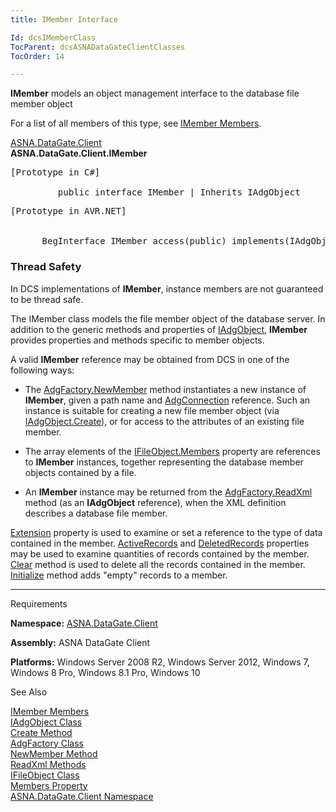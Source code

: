 ```yaml
---
title: IMember Interface

Id: dcsIMemberClass
TocParent: dcsASNADataGateClientClasses
TocOrder: 14

---
```


**IMember** models an object management interface to the				database file member object 

For a list of all members of this type, see <a href="dcsIMemberMembers.htm">IMember 
					Members</a>.

<a href="dcsDataGateClientNamespace.htm">ASNA.DataGate.Client</a>
        <br />
<strong>ASNA.DataGate.Client.<span>IMember</span></strong>

<pre class="prettyprint">[Prototype in C#]<br /><span>
         public interface IMember | Inherits IAdgObject</span></pre>

<pre class="prettyprint">[Prototype in AVR.NET]<br />
            
      BegInterface IMember access(public) implements(IAdgObject)</span></pre>

### Thread Safety

In DCS implementations of <strong>IMember</strong>, instance members are not guaranteed to be thread safe.

The IMember class models the file member object of the database server. In addition to the generic methods and properties of [IAdgObject](dcsIAdgObjectClass.htm), **IMember** provides properties and methods specific to member objects.

A valid **IMember** reference may be obtained from DCS in one of the following ways:

*   The [AdgFactory.NewMember](dcsAdgFactoryClassNewMemberMethod.htm) method instantiates a new instance of **IMember**, given a path name and [AdgConnection](dcsAdgConnectionClass.htm) reference. Such an instance is suitable for creating a new file member object (via [IAdgObject.Create](dcsIAdgObjectClassCreateMethod.htm)), or for access to the attributes of an existing file member.
    
*   The array elements of the [IFileObject.Members](dcsIFileObjectClassMembersProperty.htm) property are references to **IMember** instances, together representing the database member objects contained by a file.
    
*   An **IMember** instance may be returned from the [AdgFactory.ReadXml](dcsAdgFactoryClassReadXmlMethods.htm) method (as an **IAdgObject** reference), when the XML definition describes a database file member.

[Extension](dcsIMemberClassExtensionProperty.htm) property is used to examine or set a reference to the type of data contained in the member. [ActiveRecords](dcsIMemberClassActiveRecordsProperty.htm) and [DeletedRecords](dcsIMemberClassDeletedRecordsProperty.htm) properties may be used to examine quantities of records contained by the member. [Clear](dcsIMemberClassClearMethod.htm) method is used to delete all the records contained in the member. [Initialize](dcsIMemberClassInitializeMethod.htm) method adds "empty" records to a member.

------------------------------------

Requirements

**Namespace:** [ASNA.DataGate.Client](dcsDataGateClientNamespace.htm)

**Assembly:** ASNA DataGate Client

**Platforms:** Windows Server 2008 R2, Windows Server 2012, Windows 7, Windows 8 Pro, Windows 8.1 Pro, Windows 10

See Also

[IMember Members](dcsIMemberMembers.htm)  
[IAdgObject Class](dcsIAdgObjectClass.htm)  
[Create Method](dcsIAdgObjectClassCreateMethod.htm)  
[AdgFactory Class](dcsAdgFactoryClass.htm)  
[NewMember Method](dcsAdgFactoryClassNewMemberMethod.htm)  
[ReadXml Methods](dcsAdgFactoryClassReadXmlMethods.htm)  
[IFileObject Class](dcsIFileObjectClass.htm)  
[Members Property](dcsIFileObjectClassMembersProperty.htm)  
[ASNA.DataGate.Client Namespace](dcsDataGateClientNamespace.htm)
